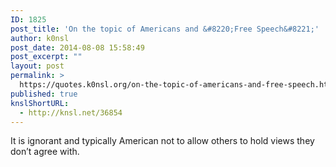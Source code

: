 ```yaml
---
ID: 1825
post_title: 'On the topic of Americans and &#8220;Free Speech&#8221;'
author: k0nsl
post_date: 2014-08-08 15:58:49
post_excerpt: ""
layout: post
permalink: >
  https://quotes.k0nsl.org/on-the-topic-of-americans-and-free-speech.html
published: true
knslShortURL:
  - http://knsl.net/36854
---
```

It is ignorant and typically American not to allow others to hold views they don’t agree with.